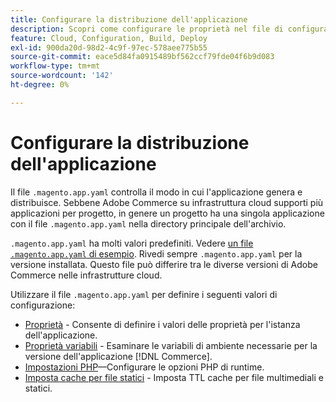 ```yaml
---
title: Configurare la distribuzione dell'applicazione
description: Scopri come configurare le proprietà nel file di configurazione dell'applicazione che controllano il modo in cui l'applicazione  [!DNL Commerce]  genera e distribuisce nell'ambiente Cloud.
feature: Cloud, Configuration, Build, Deploy
exl-id: 900da20d-98d2-4c9f-97ec-578aee775b55
source-git-commit: eace5d84fa0915489bf562ccf79fde04f6b9d083
workflow-type: tm+mt
source-wordcount: '142'
ht-degree: 0%

---
```


# Configurare la distribuzione dell&#39;applicazione

Il file `.magento.app.yaml` controlla il modo in cui l&#39;applicazione genera e distribuisce. Sebbene Adobe Commerce su infrastruttura cloud supporti più applicazioni per progetto, in genere un progetto ha una singola applicazione con il file `.magento.app.yaml` nella directory principale dell&#39;archivio.

`.magento.app.yaml` ha molti valori predefiniti. Vedere [un file `.magento.app.yaml` di esempio](https://github.com/magento/magento-cloud/blob/master/.magento.app.yaml). Rivedi sempre `.magento.app.yaml` per la versione installata. Questo file può differire tra le diverse versioni di Adobe Commerce nelle infrastrutture cloud.

Utilizzare il file `.magento.app.yaml` per definire i seguenti valori di configurazione:

- [Proprietà](properties.md) - Consente di definire i valori delle proprietà per l&#39;istanza dell&#39;applicazione.
- [Proprietà variabili](variables-property.md) - Esaminare le variabili di ambiente necessarie per la versione dell&#39;applicazione [!DNL Commerce].
- [Impostazioni PHP](php-settings.md)—Configurare le opzioni PHP di runtime.
- [Imposta cache per file statici](set-cache.md) - Imposta TTL cache per file multimediali e statici.
